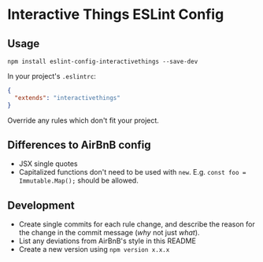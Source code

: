 # Interactive Things ESLint Config

## Usage

```shell
npm install eslint-config-interactivethings --save-dev
```

In your project's `.eslintrc`:

```json
{
  "extends": "interactivethings"
}
```

Override any rules which don't fit your project.

## Differences to AirBnB config

- JSX single quotes
- Capitalized functions don't need to be used with `new`. E.g. `const foo = Immutable.Map();` should be allowed.

## Development

- Create single commits for each rule change, and describe the reason for the change in the commit message (*why* not just *what*).
- List any deviations from AirBnB's style in this README
- Create a new version using `npm version x.x.x`
